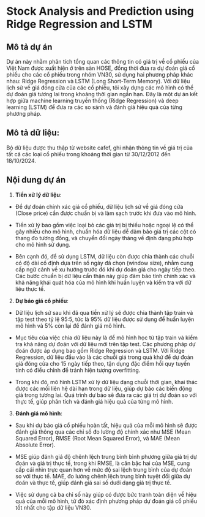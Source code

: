 # Stock Analysis and Prediction using Ridge Regression and LSTM

## Mô tả dự án

Dự án này nhằm phân tích tổng quan các thông tin có giá trị về cổ phiếu của Việt Nam được xuất hiện ở trên sàn HOSE, đồng thời đưa ra dự đoán giá cổ phiếu cho các cổ phiếu trong nhóm VN30, sử dụng hai phương pháp khác nhau: Ridge Regression và LSTM (Long Short-Term Memory). Với dữ liệu lịch sử về giá đóng cửa của các cổ phiếu, tôi xây dựng các mô hình có thể dự đoán giá tương lai trong khoảng thời gian ngắn hạn. Đây là một dự án kết hợp giữa machine learning truyền thống (Ridge Regression) và deep learning (LSTM) để đưa ra các so sánh và đánh giá hiệu quả của từng phương pháp.

## Mô tả dữ liệu:

Bộ dữ liệu được thu thập từ website cafef, ghi nhận thông tin về giá trị của tất cả các loại cổ phiếu trong khoảng thời gian từ 30/12/2012 đến 18/10/2024. 

## Nội dung dự án

1. **Tiền xử lý dữ liệu**: 

- Để dự đoán chính xác giá cổ phiếu, dữ liệu lịch sử về giá đóng cửa (Close price) cần được chuẩn bị và làm sạch trước khi đưa vào mô hình. 

- Tiền xử lý bao gồm việc loại bỏ các giá trị bị thiếu hoặc ngoại lệ có thể gây nhiễu cho mô hình, chuẩn hóa dữ liệu để đảm bảo giá trị các cột có thang đo tương đồng, và chuyển đổi ngày tháng về định dạng phù hợp cho mô hình sử dụng. 

- Bên cạnh đó, để sử dụng LSTM, dữ liệu còn được chia thành các chuỗi có độ dài cố định dựa trên số ngày đã chọn (window size), nhằm cung cấp ngữ cảnh về xu hướng trước đó khi dự đoán giá cho ngày tiếp theo. Các bước chuẩn bị dữ liệu cẩn thận này giúp đảm bảo tính chính xác và khả năng khái quát hóa của mô hình khi huấn luyện và kiểm tra với dữ liệu thực tế.

2. **Dự báo giá cổ phiếu**: 

- Dữ liệu lịch sử sau khi đã qua tiền xử lý sẽ được chia thành tập train và tập test theo tỷ lệ 95:5, tức là 95% dữ liệu được sử dụng để huấn luyện mô hình và 5% còn lại để đánh giá mô hình. 

- Mục tiêu của việc chia dữ liệu này là để mô hình học từ tập train và kiểm tra khả năng dự đoán với dữ liệu mới trên tập test. Các phương pháp dự đoán được áp dụng bao gồm Ridge Regression và LSTM. Với Ridge Regression, dữ liệu đầu vào là các chuỗi giá trong quá khứ để dự đoán giá đóng cửa cho 15 ngày tiếp theo, tận dụng đặc điểm hồi quy tuyến tính có điều chỉnh để tránh hiện tượng overfitting. 

- Trong khi đó, mô hình LSTM xử lý dữ liệu dạng chuỗi thời gian, khai thác được các mối liên hệ dài hạn trong dữ liệu, giúp dự báo các biến động giá trong tương lai. Quá trình dự báo sẽ đưa ra các giá trị dự đoán so với thực tế, giúp phân tích và đánh giá hiệu quả của từng mô hình.

3. **Đánh giá mô hình**: 

- Sau khi dự báo giá cổ phiếu hoàn tất, hiệu quả của mỗi mô hình sẽ được đánh giá thông qua các chỉ số đo lường độ chính xác như MSE (Mean Squared Error), RMSE (Root Mean Squared Error), và MAE (Mean Absolute Error).

- MSE giúp đánh giá độ chênh lệch trung bình bình phương giữa giá trị dự đoán và giá trị thực tế, trong khi RMSE, là căn bậc hai của MSE, cung cấp cái nhìn trực quan hơn về mức độ sai lệch trung bình của dự đoán so với thực tế. MAE, đo lường chênh lệch trung bình tuyệt đối giữa dự đoán và thực tế, giúp đánh giá sai số dưới dạng giá trị thực tế. 

- Việc sử dụng cả ba chỉ số này giúp có được bức tranh toàn diện về hiệu quả của mỗi mô hình, từ đó xác định phương pháp dự đoán giá cổ phiếu tốt nhất cho tập dữ liệu VN30.





